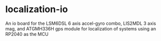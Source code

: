 # localization-io
An io board for the LSM6DSL 6 axis accel-gyro combo, LIS2MDL 3 axis mag, and ATGMH336H gps module for localization of systems using an RP2040 as the MCU
